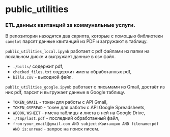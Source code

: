 # public_utilities
### ETL данных квитанций за коммунальные услуги.
В репозитории находятся два скрипта, которые с помощью библиотеки `camelot` парсят данные квитанций из PDF и загружают в таблицу.

`public_utilities_local.ipynb` работает с pdf файлами из папки на локальном диске и выгружает данные в csv файл.
- `./bills/` содержит pdf,
- `checked_files.txt` содержит имена обработанных pdf,
- `bills.csv` - выходной файл.

`public_utilities_google.ipynb` работает с письмами из Gmail, достаёт из них pdf, парсит и выгружает данные в Google таблицу.
- `TOKEN_GMAIL` - токен для работы с API Gmail,
- `TOKEN_GSPREAD` - токен для работы с API Google Spreadsheets,
- `WBOOK`, `WSHEET` - имена таблицы и листа в ней на Google Drive,
- `./tmp/last.pdf` - последний обработанный файл,
- `from:your_email@gmail.com AND subject:Квитанция AND filename:pdf AND is:unread` - запрос на поиск писем.
